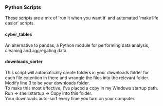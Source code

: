 ### Python Scripts    
These scripts are a mix of 'run it when you want it' and automated 'make life easier' scripts.    

#### cyber_tables
An alternative to pandas, a Python module for performing data analysis, cleaning and aggregating data.

#### downloads_sorter
This script will automatically create folders in your downloads folder for each file extention in there and wrangle the files into the relevant folder. Modify line 3 to be your downloads folder.    
To make this most effective, I've placed a copy in my Windows startup path. Run -> shell:startup -> Copy into this folder.     
Your downloads auto-sort every time you turn on your computer.
